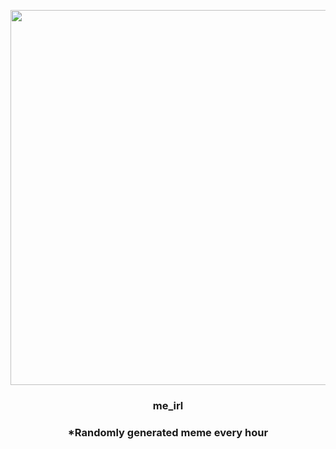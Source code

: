 <p align="center">
        <img src="https://i.redd.it/n3jyyv3sar2a1.gif" width="600" height="600">
        </p>
        <h3 align="center">me_irl</h3>
        <h3 align="center">*Randomly generated meme every hour</h3>
    